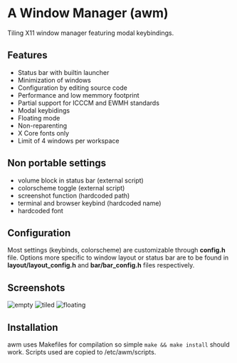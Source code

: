 # A Window Manager (awm)

Tiling X11 window manager featuring modal keybindings.

## Features
- Status bar with builtin launcher
- Minimization of windows
- Configuration by editing source code
- Performance and low memmory footprint
- Partial support for ICCCM and EWMH standards
- Modal keybidings
- Floating mode
- Non-reparenting
- X Core fonts only
- Limit of 4 windows per workspace

## Non portable settings
- volume block in status bar (external script)
- colorscheme toggle (external script)
- screenshot function (hardcoded path)
- terminal and browser keybind (hardcoded name)
- hardcoded font

## Configuration
Most settings (keybinds, colorscheme) are customizable through **config.h** file.
Options more specific to window layout or status bar are to be found in
**layout/layout_config.h** and **bar/bar_config.h** files respectively.

## Screenshots
![empty](https://github.com/user-attachments/assets/4bc23708-2048-4c90-932a-75e25e95c462)
![tiled](https://github.com/user-attachments/assets/2719d272-c37d-4dd7-8a5d-109a4240e72a)
![floating](https://github.com/user-attachments/assets/bf06e33c-573e-4daf-ba62-76f2eb6215c4)

## Installation
awm uses Makefiles for compilation so simple `make && make install` should work.
Scripts used are copied to /etc/awm/scripts.
